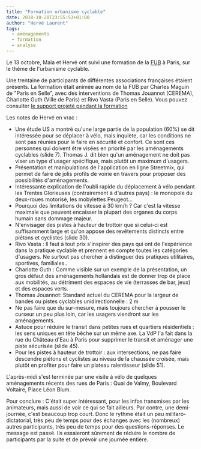 ```yaml
---
title: "Formation urbanisme cyclable"
date: 2018-10-20T23:55:53+01:00
author: "Hervé Laurent"
tags:
  - aménagements
  - formation
  - analyse
---
```


Le 13 octobre, Maïa et Hervé ont suivi une formation de la [FUB] à Paris, sur
le thème de l'urbanisme cyclable.

Une trentaine de participants de différentes associations françaises étaient 
présents. La formation était animée au nom de la FUB par Charles Maguin de 
"Paris en Selle", avec des interventions de Thomas Jouannot (CEREMA), Charlotte 
Guth (Ville de Paris) et Rivo Vasta (Paris en Selle). Vous pouvez consulter
[le support projeté pendant la formation]


Les notes de Hervé en vrac :

* Une étude US a montré qu'une large partie de la population (60%) se dit 
  intéressée pour se déplacer à vélo, mais inquiète, car les conditions ne sont 
  pas réunies pour le faire en sécurité et confort. Ce sont ces personnes qui 
  doivent être visées en priorité par les aménagements cyclables (slide 7). 
  Thomas J. dit bien qu'un aménagement ne doit pas viser un type d'usager 
  spécifique, mais plutôt un maximum d'usagers.
* Présentation et manipulations de l'application en ligne Streetmix, qui permet de faire de jolis profils de voirie en travers  pour proposer des possibilités d'aménagements. 
* Intéressante explication de l'oubli rapide du déplacement à vélo pendant les 
  Trentes Glorieuses (contrairement à d'autres pays) : le monopole du deux-roues 
  motorisé, les mobylettes Peugeot...
* Pourquoi des limitations de vitesse à 30 km/h ? Car c'est la vitesse maximale
 que peuvent encaisser la plupart des organes du corps humain sans dommage 
  majeur.
* N'envisager des pistes à hauteur de trottoir que si celui-ci est suffisamment
  large et qu'on appose des revêtements distincts entre piétons et cyclistes 
  (slide 30).
* Rivo Vasta : Il faut à tout prix s'inspirer des pays qui ont de l'expérience 
  dans la pratique cyclable et prennent en compte toutes les catégories 
  d'usagers. Ne surtout pas chercher à distinguer des pratiques utilitaires, 
  sportives, familiales..
* Charlotte Guth : Comme visible sur un exemple de la présentation, un gros 
  défaut des aménagements hollandais est de donner trop de place aux mobilités, 
  au détriment des espaces de vie (terrasses de bar, jeux) et des espaces verts.
* Thomas Jouannot: Standard actuel du CEREMA pour la largeur de bandes ou 
  pistes cyclables unidirectionnelle : 2 m
* Ne pas faire que du sur-mesure, mais toujours chercher à pousser le curseur 
  un peu plus loin, car les usagers viendront sur les aménagements.
* Astuce pour réduire le transit dans petites rues et quartiers résidentiels : 
  les sens uniques en tête bêche sur un même axe. La VdP l'a fait dans la rue du 
  Château d'Eau à Paris pour supprimer le transit et aménager une piste sécurisée
  (slide 45).
* Pour les pistes à hauteur de trottoir : aux intersections, ne pas faire 
  descendre piétons et cyclistes au niveau de la chaussée croisée, mais plutôt en
  profiter pour faire un plateau ralentisseur (slide 51).

L'après-midi s'est terminée par une visite à vélo de quelques aménagements 
récents des rues de Paris : Quai de Valmy, Boulevard Voltaire, Place Léon Blum.

Pour conclure : C'était super intéressant, pour les infos transmises par les 
animateurs, mais aussi de voir ce qui se fait ailleurs.
Par contre, une demi-journée, c'est beaucoup trop court. Donc le rythme était 
un peu militaro-dictatorial, très peu de temps pour  des échanges avec les 
(nombreux) autres participants, très peu de temps pour des questions-réponses. 
Le message est passé. Ils essaieront sûrement de réduire le nombre de participants 
par la suite et de prévoir une journée entière.

[le support projeté pendant la formation]: 20181013-fub-fil-rouge-urbanisme-cyclable.pdf
[FUB]: https://www.fub.fr/